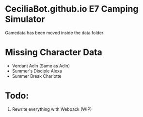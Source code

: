 # CeciliaBot.github.io E7 Camping Simulator

Gamedata has been moved inside the data folder

# Missing Character Data
- Verdant Adin (Same as Adin)
- Summer's Disciple Alexa
- Summer Break Charlotte

# Todo:

1. Rewrite everything with Webpack (WIP)
